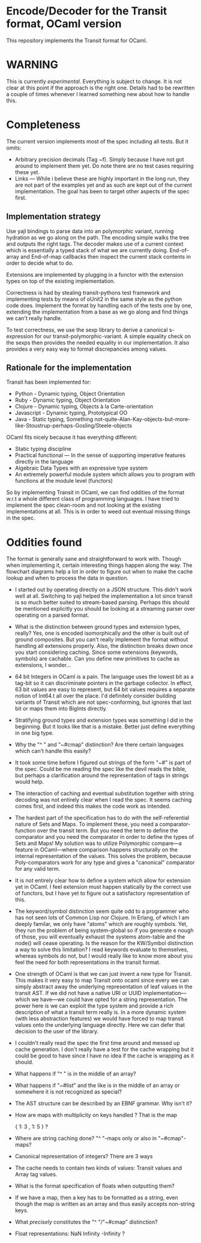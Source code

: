 # Encode/Decoder for the Transit format, OCaml version

This repository implements the Transit format for OCaml.

# WARNING

This is currently *experimental*. Everything is subject to change. It is not clear at this point if the approach is the right one. Details had
to be rewritten a couple of times whenever I learned something new about how to handle this.

# Completeness

The current version implements most of the spec including all tests. But it omits:

* Arbitrary precision decimals (Tag ~f). Simply because I have not got around to implement them yet. Do note there are no test cases requiring these yet.
* Links — While i believe these are highly important in the long run, they are not part of the examples yet and as such are kept out of the current implementation. The goal has been to target other aspects of the spec first.

## Implementation strategy

Use yajl bindings to parse data into an polymorphic variant, running hydration as we go along on the path. The encoding simple walks the tree and outputs the right tags. The decoder makes use of a current context which is essentially a typed stack of what we are currently doing. End-of-array and End-of-map callbacks then inspect the current stack contents in order to decide what to do.

Extensions are implemented by plugging in a functor with the extension types on top of the existing implementation.

Correctness is had by stealing transit-pythons test framework and implementing tests by means of oUnit2 in the same style as the
python code does. Implement the format by handling each of the tests one by one, extending the implementation from a base as we
go along and find things we can't really handle.

To test correctness, we use the sexp library to derive a canonical s-expression for our transit-polymorphic-variant. A simple equality check
on the sexps then provides the needed equality in our implementation. It also provides a very easy way to format discrepancies among
values.

## Rationale for the implementation

Transit has been implemented for:

* Python - Dynamic typing, Object Orientation
* Ruby - Dynamic typing, Object Orientation
* Clojure - Dynamic typing, Objects à la Carte-orientation
* Javascript - Dynamic typing, Prototypical OO
* Java - Static typing, Something not-quite-Alan-Kay-objects-but-more-like-Stoustrup-perhaps-Gosling/Steele-objects

OCaml fits nicely because it has everything different:

* Static typing discipline
* Practical functional — In the sense of supporting imperative features directly in the language
* Algebraic Data Types with an expressive type system
* An extremely powerful module system which allows you to program with functions at the module level (functors)

So by implementing Transit in OCaml, we can find oddities of the format w.r.t a whole different class of programming languages. I have tried to implement the spec clean-room and not looking at the existing implementations at all. This is in order to weed out eventual missing things in the spec.

# Oddities found

The format is generally sane and straightforward to work with. Though when implementing it, certain interesting things happen along
the way. The flowchart diagrams help a lot in order to figure out when to make the cache lookup and when to process the data in question.

* I started out by operating directly on a JSON structure. This didn't work well at all. Switching to yajl helped the implementation
  a lot since transit is so much better suited to stream-based parsing. Perhaps this should be mentioned explicitly you should be looking
  at a streaming parser over operating on a parsed format.
* What is the distinction between ground types and extension types, really? Yes, one is encoded isomorphically and the other is built out of
  ground composites. But you can't really implement the format without handling all extensions properly. Also, the distinction breaks down
  once you start considering caching. Since some extensions (keywords, symbols) are cachable. Can you define new primitives to cache as
  extensions, I wonder…
* 64 bit Integers in OCaml is a pain. The language uses the lowest bit as a tag-bit so it can discriminate pointers in the garbage collector.
  In effect, 63 bit values are easy to represent, but 64 bit values requires a separate notion of Int64.t all over the place. I'd definitely consider
  building variants of Transit which are not spec-conforming, but ignores that last bit or maps them into BigInts directly.
* Stratifying ground types and extension types was something I did in the beginning. But it looks like that is a mistake. Better just define
  everything in one big type.
* Why the "^ " and "~#cmap" distinction? Are there certain languages which can't handle this easily?
* It took some time before I figured out strings of the form "~#<TAG>" is part of the spec. Could be me reading the spec like the devil
  reads the bible, but perhaps a clarification around the representation of tags in strings would help.
* The interaction of caching and eventual substitution together with string decoding was not entirely clear when I read the spec. It seems
  caching comes first, and indeed this makes the code work as intended.
* The hardest part of the specification has to do with the self-referential nature of Sets and Maps. To implement these, you need a
  comparator-function over the transit term. But you need the term to define the comparator and you need the comparator in order to
  define the types of Sets and Maps! My solution was to utilize Polymorphic compare—a feature in OCaml—where comparison happens
  structurally on the internal representation of the values. This solves the problem, because Poly-comparators work for any type and gives
  a "canonical" comparator for any valid term.
* It is not entirely clear how to define a system which allow for extension yet in OCaml. I feel extension must happen statically by the correct
  use of functors, but I have yet to figure out a satisfactory representation of this.
* The keyword/symbol distinction seem quite odd to a programmer who has not seen lots of Common Lisp nor Clojure. In Erlang, of which I   am deeply familar, we only have "atoms" which are roughly symbols. Yet, they run the problem of being system-global so if you generate e  nough of those, you will eventually exhaust the systems atom-table and the node() will cease operating. Is the reason for the KW/Symbol distinction a way to solve this limitation? I read keywords evaluate to themselves, whereas symbols do not, but I would really like to know more about you feel the need for both representations in the transit format.
* One strength of OCaml is that we can just invent a new type for Transit. This makes it very easy to map Transit onto ocaml since every we can simply abstract away the underlying representation of leaf values in the transit AST. If we did not have a native URI or UUID implementation—which we have—we could have opted for a string representation. The power here is we can exploit the type system and provide a rich description of what a transit term really is. In a more dynamic system (with less abstraction features) we would have forced to map transit values onto the underlying language directly. Here we can defer that decision to the user of the library.
* I couldn't really read the spec the first time around and messed up cache generation. I don't really have a test for the cache wrapping but it could be good to have since I have no idea if the cache is wrapping as it should.
* What happens if "^ " is in the middle of an array?
* What happens if "~#list" and the like is in the middle of an array or somewhere it is not recognized as special?
* The AST structure can be described by an EBNF grammar. Why isn't it?
* How are maps with multiplicity on keys handled ? That is the map

	{ 1: 3
	, 1: 5 } ?
	
* Where are string caching done? "^ "-maps only or also in "~#cmap"-maps?
* Canonical representation of integers? There are 3 ways
* The cache needs to contain two kinds of values: Transit values and Array tag values.
* What is the format specification of floats when outputting them?
* If we have a map, then a key has to be formatted as a string, even though the map is written as an array and thus easily accepts non-string keys.
* What *precisely* constitutes the "^ "/"~#cmap" distinction?
* Float representations: NaN Infinity -Infinity ?
